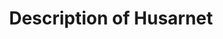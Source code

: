 ---
sidebar_label: General Technical Info
title: Description of Husarnet
custom_edit_url: https://github.com/husarnet/husarnet-docs/docs/manual-general
keywords:
  - vpn
  - p2p
image: https://i.imgur.com/mErPwqL.png
---